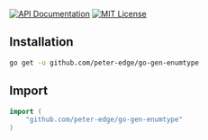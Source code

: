 [![API Documentation](http://img.shields.io/badge/api-Godoc-blue.svg?style=flat-square)](https://godoc.org/github.com/peter-edge/go-gen-enumtype)
[![MIT License](http://img.shields.io/badge/license-MIT-blue.svg?style=flat-square)](https://github.com/peter-edge/go-gen-enumtype/blob/master/LICENSE)

## Installation
```bash
go get -u github.com/peter-edge/go-gen-enumtype
```

## Import
```go
import (
    "github.com/peter-edge/go-gen-enumtype"
)
```
